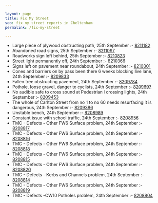 ```yaml
---

layout: page
title: Fix My Street
seo: fix my street reports in Cheltenham
permalink: /fix-my-street

---
```


<!-- fix_marker starts -->

- Large piece of plywood obstructing path, 25th September :- [8211182](https://www.fixmystreet.com/report/8211182)
- Abandoned road signs, 25th September :- [8211097](https://www.fixmystreet.com/report/8211097)
- Roadworks sign left behind, 25th September :- [8210823](https://www.fixmystreet.com/report/8210823)
- Street light permanently off, 24th September :- [8210366](https://www.fixmystreet.com/report/8210366)
- Signs left on pavement near roundabout, 24th September :- [8210301](https://www.fixmystreet.com/report/8210301)
- Cones and barriers on by pass been there 6 weeks blocking live lane, 24th September :- [8209833](https://www.fixmystreet.com/report/8209833)
- Fallen tree obstructing pavement, 24th September :- [8209784](https://www.fixmystreet.com/report/8209784)
- Pothole, loose gravel, danger to cyclists, 24th September :- [8209697](https://www.fixmystreet.com/report/8209697)
- No audible safe to cross sound at Pedestrian l crossing lights, 24th September :- [8209453](https://www.fixmystreet.com/report/8209453)
- The whole of Carlton Street from no 1 to no 60 needs resurfacing it is dangerous, 24th September :- [8209386](https://www.fixmystreet.com/report/8209386)
- Unstable bench, 24th September :- [8208989](https://www.fixmystreet.com/report/8208989)
- Constant issue with school traffic, 24th September :- [8208956](https://www.fixmystreet.com/report/8208956)
- TMC - Defects - Other FW6  Surface problem, 24th September :- [8208817](https://www.fixmystreet.com/report/8208817)
- TMC - Defects - Other FW6  Surface problem, 24th September :- [8208816](https://www.fixmystreet.com/report/8208816)
- TMC - Defects - Other FW6  Surface problem, 24th September :- [8208818](https://www.fixmystreet.com/report/8208818)
- TMC - Defects - Other FW6  Surface problem, 24th September :- [8208815](https://www.fixmystreet.com/report/8208815)
- TMC - Defects - Other FW6  Surface problem, 24th September :- [8208820](https://www.fixmystreet.com/report/8208820)
- TMC - Defects - Kerbs and Channels problem, 24th September :- [8208814](https://www.fixmystreet.com/report/8208814)
- TMC - Defects - Other FW6  Surface problem, 24th September :- [8208819](https://www.fixmystreet.com/report/8208819)
- TMC - Defects -CW10 Potholes problem, 24th September :- [8208804](https://www.fixmystreet.com/report/8208804)

<!-- fix_marker ends -->